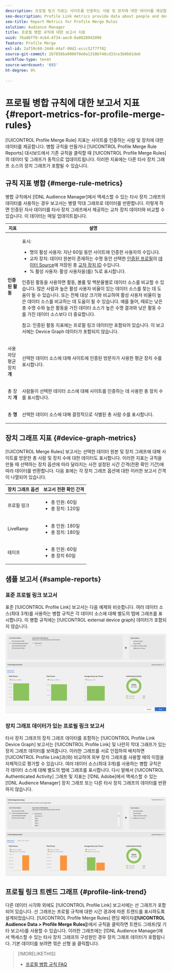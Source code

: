 ```yaml
---
description: 프로필 링크 지표는 사이트를 인증하는 사람 및 장치에 대한 데이터를 제공합니다. 프로필 링크의 데이터 및 그래프는 병합 규칙을 생성하거나 프로필 병합 규칙 대시보드에서 기존 규칙을 클릭할 때 동적으로 업데이트됩니다. 이러한 지표에는 다른 타사 장치 그래프 소스의 장치 그래프가 포함될 수 있습니다.
seo-description: Profile Link metrics provide data about people and devices that authenticate to your site. The data and graphs in Profile Link update dynamically as you create a merge rules or when you click an existing rule from the Profile Merge Rules dashboard. These metrics can include device graph from other third-party device graph sources.
seo-title: Report Metrics for Profile Merge Rules
solution: Audience Manager
title: 프로필 병합 규칙에 대한 보고서 지표
uuid: 76a86ff0-4c64-4734-aec0-0a8828942096
feature: Profile Merge
exl-id: 2af59c60-2448-44af-90d2-eccc52f7ff02
source-git-commit: 2b7858ba9000f0e0a1310bf40cd33ce3b0b01de6
workflow-type: tm+mt
source-wordcount: '693'
ht-degree: 0%

---
```


# 프로필 병합 규칙에 대한 보고서 지표 {#report-metrics-for-profile-merge-rules}

[!UICONTROL Profile Merge Rule] 지표는 사이트를 인증하는 사람 및 장치에 대한 데이터를 제공합니다. 병합 규칙을 만들거나 [!UICONTROL Profile Merge Rule Reports] 대시보드에서 기존 규칙을 클릭할 때 [!UICONTROL Profile Merge Rules]의 데이터 및 그래프가 동적으로 업데이트됩니다. 이러한 지표에는 다른 타사 장치 그래프 소스의 장치 그래프가 포함될 수 있습니다.

## 규칙 지표 병합 {#merge-rule-metrics}

병합 규칙에서 [!DNL Audience Manager]에서 액세스할 수 있는 타사 장치 그래프의 데이터를 사용하는 경우 보고서는 병렬 막대 그래프로 데이터를 반환합니다. 이렇게 하면 인증된 자사 데이터를 타사 장치 그래프에서 제공하는 교차 장치 데이터와 비교할 수 있습니다. 이 데이터는 매일 업데이트됩니다.

<table id="table_A7FB2F9804F84AC8A6DD05C0E6EE7555"> 
 <thead> 
  <tr> 
   <th colname="col1" class="entry"> 지표 </th> 
   <th colname="col2" class="entry"> 설명 </th> 
  </tr> 
 </thead>
 <tbody> 
  <tr> 
   <td colname="col1"> <p> <b><span class="wintitle"> 인증된 활동</span></b> </p> </td> 
   <td colname="col2"> <p>표시: </p> 
    <ul id="ul_7F7373919A4A49028EF4BF7B28D9F8E9"> 
     <li id="li_FE2F93C496D64ED8928B3E522C9585EA"> <span class="wintitle">명의 활성 사용자</span>: 지난 60일 동안 사이트에 인증한 사용자의 수입니다. </li> 
     <li id="li_60CFD26EE68B442683C0ED5FED1A79C8"> <span class="wintitle"> 교차 장치</span>: 데이터 원본이 존재하는 수명 동안 선택한 <a href="merge-rules-start.md#create-data-source"> 인증된 프로필</a>의 <a href="https://experienceleague.adobe.com/docs/audience-manager/user-guide/features/data-sources/manage-datasources.html"> 데이터 Source</a>에 저장된 총 <a href="merge-rule-definitions.md"> 교차 장치 ID</a> 수입니다. </li> 
     <li id="li_F2F07B6A326C4A18B79A0CF2C47D9677"> <span class="wintitle"> % 활성 사용자</span>: <span class="wintitle"> 활성 사용자</span>을(를) %로 표시합니다. </li> 
    </ul> <p> <span class="wintitle"> 인증된 활동</span>을 사용하면 활동, 볼륨 및 백분율별로 데이터 소스를 비교할 수 있습니다. 많은 사람과 높은 활성 사용자 비율이 있는 데이터 소스를 찾는 데 도움이 될 수 있습니다. 또는 전체 대상 크기와 비교하여 활성 사용자 비율이 높은 데이터 소스를 비교하는 데 도움이 될 수 있습니다. 예를 들어, 때로는 낮은 총 수명 수와 높은 활동을 가진 데이터 소스가 높은 수명 결과와 낮은 활동 수를 가진 데이터 소스보다 더 중요합니다. </p> <p> <p>참고: <span class="wintitle"> 인증된 활동</span> 지표에는 <span class="wintitle"> 프로필 링크</span> 데이터만 포함되어 있습니다. 이 보고서에는 <span class="wintitle"> Device Graph</span> 데이터가 포함되지 않습니다. </p> </p> </td> 
  </tr> 
  <tr> 
   <td colname="col1"> <p> 사용자당 평균 장치 <b><span class="wintitle">개</span></b> </p> </td> 
   <td colname="col2"> <p> 선택한 데이터 소스에 대해 사이트에 인증된 방문자가 사용한 평균 장치 수를 표시합니다. </p> </td> 
  </tr> 
  <tr> 
   <td colname="col1"> <p> 총 장치 <b><span class="wintitle">개</span></b> </p> </td> 
   <td colname="col2"> <p>사람들이 선택한 데이터 소스에 대해 사이트를 인증하는 데 사용한 총 장치 수를 표시합니다. </p> </td> 
  </tr> 
  <tr> 
   <td colname="col1"> <p> 총 <b><span class="wintitle">명</span></b> </p> </td> 
   <td colname="col2"> <p>선택한 데이터 소스에 대해 결정적으로 식별된 총 사람 수를 표시합니다. </p> </td> 
  </tr> 
 </tbody> 
</table>

## 장치 그래프 지표 {#device-graph-metrics}

[!UICONTROL Merge Rules] 보고서는 선택한 데이터 원본 및 장치 그래프에 대해 사이트를 방문한 총 사람 및 장치 수에 대한 데이터도 표시합니다. 이러한 지표는 규칙을 만들 때 선택하는 장치 옵션에 따라 달라지는 사전 설정된 시간 간격(전환 확인 기간)에 따라 데이터를 반환합니다. 다음 표에는 각 장치 그래프 옵션에 대한 이러한 보고서 간격이 나열되어 있습니다.

<table id="table_038983EBC71F4A55BBCA99212AC5DEE6"> 
 <thead> 
  <tr> 
   <th colname="col1" class="entry"> 장치 그래프 옵션 </th> 
   <th colname="col2" class="entry"> 보고서 전환 확인 간격 </th> 
  </tr>
 </thead>
 <tbody> 
  <tr> 
   <td colname="col1"> <p><span class="wintitle"> 프로필 링크</span> </p> </td> 
   <td colname="col2"> <p> 
     <ul id="ul_B2FF2341573840549FFB96579F537082"> 
      <li id="li_B37323C2F2434F41B407500AC5C15447">총 인원: 60일 </li> 
      <li id="li_08D911224A60418BBB3CFB4E70CE73D4">총 장치: 120일 </li> 
     </ul> </p> </td> 
  </tr> 
  <tr> 
   <td colname="col1"> <p><span class="wintitle"> LiveRamp</span> </p> </td> 
   <td colname="col2"> <p> 
     <ul id="ul_2772F3AD7E1440789B635794ECDE8DFB"> 
      <li id="li_1432363829D64615B1D349A3722D6268">총 인원: 180일 </li> 
      <li id="li_D5C0E3CE92524B54BBD36C73A326292B">총 장치: 180일 </li> 
     </ul> </p> </td> 
  </tr> 
  <tr> 
   <td colname="col1"> <p><span class="wintitle"> 테이프</span> </p> </td> 
   <td colname="col2"> <p> 
     <ul id="ul_274529DB58E6442E95C6AD89BECB1362"> 
      <li id="li_67102211A72A4E47AACFE5E369793C17">총 인원: 60일 </li> 
      <li id="li_3E8F3DA6A7B5487895A626674DA363A5">총 장치 60일 </li> 
     </ul> </p> </td> 
  </tr> 
 </tbody> 
</table>

## 샘플 보고서 {#sample-reports}

### 표준 프로필 링크 보고서

표준 [!UICONTROL Profile Link] 보고서는 다음 예제와 비슷합니다. 여러 데이터 소스(최대 3개)를 사용하는 병합 규칙은 각 데이터 소스에 대해 별도의 탭에 그래프를 표시합니다. 이 병합 규칙에는 [!UICONTROL external device graph] 데이터가 포함되지 않습니다.

![](assets/profile-link-metrics.png)

### 장치 그래프 데이터가 있는 프로필 링크 보고서

타사 장치 그래프의 장치 그래프 데이터를 포함하는 [!UICONTROL Profile Link Device Graph] 보고서는 [!UICONTROL Profile Link] 및 나란히 막대 그래프가 있는 장치 그래프 데이터를 보여줍니다. 이러한 그래프를 서로 인접하여 배치하면 [!UICONTROL Profile Link]과(와) 비교하여 외부 장치 그래프를 사용할 때의 이점을 자체적으로 평가할 수 있습니다. 여러 데이터 소스(최대 3개)를 사용하는 병합 규칙은 각 데이터 소스에 대해 별도의 탭에 그래프를 표시합니다. 다시 말해서 [!UICONTROL Authenticated Activity] 그래프 및 지표는 [!DNL Adobe]에서 액세스할 수 있는 [!DNL Audience Manager] 장치 그래프 또는 다른 타사 장치 그래프의 데이터를 반환하지 않습니다.

![](assets/profile-link-graph.png)

## 프로필 링크 트렌드 그래프 {#profile-link-trend}

다른 데이터 시각화 외에도 [!UICONTROL Profile Link] 보고서에는 선 그래프가 포함되어 있습니다. 선 그래프는 프로필 규칙에 대한 시간 경과에 따른 트렌드를 표시하도록 설계되었습니다. [!UICONTROL Profile Merge Rules] 랜딩 페이지(**[!UICONTROL Audience Data > Profile Merge Rules]**)에서 규칙을 클릭하면 트렌드 그래프(및 기타 보고서)를 사용할 수 있습니다. 이러한 그래프에는 [!DNL Audience Manager]에서 액세스할 수 있는 타사 장치 그래프의 구성원인 경우 장치 그래프 데이터가 포함됩니다. 기본 데이터를 보려면 꺾은 선형 을 클릭합니다.

>[!MORELIKETHIS]
>
>* [프로필 병합 규칙 FAQ](../../faq/faq-profile-merge.md)
